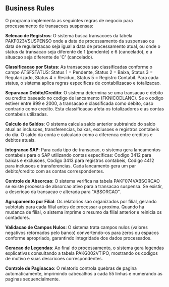 ## Business Rules

O programa implementa as seguintes regras de negocio para processamento de transacoes suspensas:

**Selecao de Registros**: O sistema busca transacoes da tabela PAKF023VSUSPENSO onde a data de processamento da suspensao ou data de regularizacao seja igual a data de processamento atual, ou onde o status da transacao seja diferente de 1 (pendente) e 6 (cancelado), e a situacao seja diferente de 'C' (cancelado).

**Classificacao por Status**: As transacoes sao classificadas conforme o campo ATSFSTATUS: Status 1 = Pendente, Status 2 = Baixa, Status 3 = Regularizado, Status 4 = Residuo, Status 5 = Registro Contabil. Para cada status, o sistema aplica regras especificas de contabilizacao e totalizacao.

**Separacao Debito/Credito**: O sistema determina se uma transacao e debito ou credito baseado no codigo de lancamento (FKNICODLANC). Se o codigo estiver entre 999 e 2000, a transacao e classificada como debito, caso contrario como credito. Esta classificacao afeta os totalizadores e as contas contabeis utilizadas.

**Calculo de Saldos**: O sistema calcula saldo anterior subtraindo do saldo atual as inclusoes, transferencias, baixas, exclusoes e registros contabeis do dia. O saldo da conta e calculado como a diferenca entre creditos e debitos atuais.

**Integracao SAP**: Para cada tipo de transacao, o sistema gera lancamentos contabeis para o SAP utilizando contas especificas: Codigo 3412 para baixas e exclusoes, Codigo 3413 para registros contabeis, Codigo 4412 para inclusoes e transferencias. Cada lancamento gera um par debito/credito com as contas correspondentes.

**Controle de Absorcao**: O sistema verifica na tabela PAKF074VABSORCAO se existe processo de absorcao ativo para a transacao suspensa. Se existir, a descricao da transacao e alterada para "ABSORCAO".

**Agrupamento por Filial**: Os relatorios sao organizados por filial, gerando subtotais para cada filial antes de processar a proxima. Quando ha mudanca de filial, o sistema imprime o resumo da filial anterior e reinicia os contadores.

**Validacao de Campos Nulos**: O sistema trata campos nulos (valores negativos retornados pelo banco) convertendo-os para zeros ou espacos conforme apropriado, garantindo integridade dos dados processados.

**Geracao de Legendas**: Ao final do processamento, o sistema gera legendas explicativas consultando a tabela PAKG002VTIPO, mostrando os codigos de motivo e suas descricoes correspondentes.

**Controle de Paginacao**: O relatorio controla quebras de pagina automaticamente, imprimindo cabecalhos a cada 55 linhas e numerando as paginas sequencialmente.
